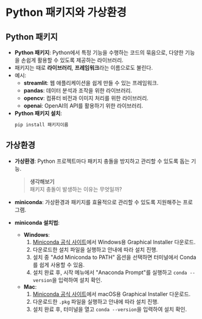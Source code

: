 # Python 패키지와 가상환경

## Python 패키지
- **Python 패키지**: Python에서 특정 기능을 수행하는 코드의 묶음으로, 다양한 기능을 손쉽게 활용할 수 있도록 제공하는 라이브러리.
- 패키지는 때로 **라이브러리**, **프레임워크**라는 이름으로도 불린다.
- 예시:
  - **streamlit**: 웹 애플리케이션을 쉽게 만들 수 있는 프레임워크.
  - **pandas**: 데이터 분석과 조작을 위한 라이브러리.
  - **opencv**: 컴퓨터 비전과 이미지 처리를 위한 라이브러리.
  - **openai**: OpenAI의 API를 활용하기 위한 라이브러리.
- **Python 패키지 설치**:
  ```bash
  pip install 패키지이름
  ```

## 가상환경
- **가상환경**: Python 프로젝트마다 패키지 충돌을 방지하고 관리할 수 있도록 돕는 기능.
  > **생각해보기**  
  > 패키지 충돌이 발생하는 이유는 무엇일까?  

- **miniconda**: 가상환경과 패키지를 효율적으로 관리할 수 있도록 지원해주는 프로그램.
- **miniconda 설치법**:
  - **Windows**:
    1. [Miniconda 공식 사이트](https://docs.conda.io/en/latest/miniconda.html)에서 Windows용 Graphical Installer 다운로드.
    2. 다운로드한 설치 파일을 실행하고 안내에 따라 설치 진행.
    3. 설치 중 "Add Miniconda to PATH" 옵션을 선택하면 터미널에서 Conda를 쉽게 사용할 수 있음.
    4. 설치 완료 후, 시작 메뉴에서 "Anaconda Prompt"를 실행하고 `conda --version`을 입력하여 설치 확인.
  - **Mac**:
    1. [Miniconda 공식 사이트](https://docs.conda.io/en/latest/miniconda.html)에서 macOS용 Graphical Installer 다운로드.
    2. 다운로드한 `.pkg` 파일을 실행하고 안내에 따라 설치 진행.
    3. 설치 완료 후, 터미널을 열고 `conda --version`을 입력하여 설치 확인.